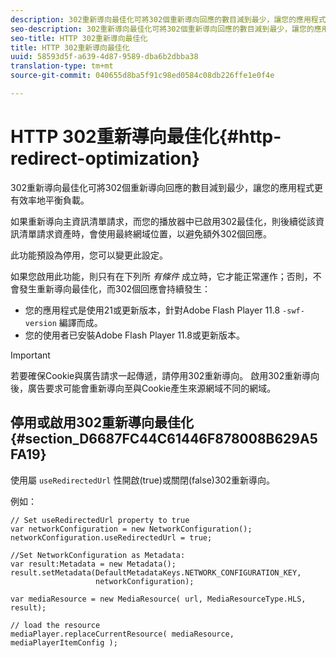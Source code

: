 ```yaml
---
description: 302重新導向最佳化可將302個重新導向回應的數目減到最少，讓您的應用程式更有效率地平衡負載。
seo-description: 302重新導向最佳化可將302個重新導向回應的數目減到最少，讓您的應用程式更有效率地平衡負載。
seo-title: HTTP 302重新導向最佳化
title: HTTP 302重新導向最佳化
uuid: 58593d5f-a639-4d87-9589-dba6b2dbba38
translation-type: tm+mt
source-git-commit: 040655d8ba5f91c98ed0584c08db226ffe1e0f4e

---
```



# HTTP 302重新導向最佳化{#http-redirect-optimization}

302重新導向最佳化可將302個重新導向回應的數目減到最少，讓您的應用程式更有效率地平衡負載。

如果重新導向主資訊清單請求，而您的播放器中已啟用302最佳化，則後續從該資訊清單請求資產時，會使用最終網域位置，以避免額外302個回應。

此功能預設為停用，您可以變更此設定。

如果您啟用此功能，則只有在下列所 *有條件* 成立時，它才能正常運作；否則，不會發生重新導向最佳化，而302個回應會持續發生：

* 您的應用程式是使用21或更新版本，針對Adobe Flash Player 11.8 `-swf-version` 編譯而成。
* 您的使用者已安裝Adobe Flash Player 11.8或更新版本。

>[!IMPORTANT]
>
>若要確保Cookie與廣告請求一起傳遞，請停用302重新導向。 啟用302重新導向後，廣告要求可能會重新導向至與Cookie產生來源網域不同的網域。

## 停用或啟用302重新導向最佳化 {#section_D6687FC44C61446F878008B629A5FA19}

使用屬 `useRedirectedUrl` 性開啟(true)或關閉(false)302重新導向。

<!--<a id="example_B886777252B745AAB48B1FCC42C97A25"></a>-->

例如：

```
// Set useRedirectedUrl property to true 
var networkConfiguration = new NetworkConfiguration(); 
networkConfiguration.useRedirectedUrl = true; 
  
//Set NetworkConfiguration as Metadata: 
var result:Metadata = new Metadata(); 
result.setMetadata(DefaultMetadataKeys.NETWORK_CONFIGURATION_KEY,  
                   networkConfiguration); 
  
var mediaResource = new MediaResource( url, MediaResourceType.HLS, result); 
  
// load the resource 
mediaPlayer.replaceCurrentResource( mediaResource, mediaPlayerItemConfig );
```

